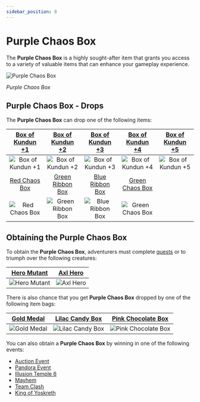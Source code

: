 ```yaml
---
sidebar_position: 8
---
```


# Purple Chaos Box

The **Purple Chaos Box** is a highly sought-after item that grants you access to a variety of valuable items that can enhance your gameplay experience.

![Purple Chaos Box](/img/items/item-bags/purple-chaos-box.png)

_Purple Chaos Box_

## Purple Chaos Box - Drops

The **Purple Chaos Box** can drop one of the following items:

| [Box of Kundun +1](/items/item-bags/exc/box-of-kundun/bok-1) |   [Box of Kundun +2](/items/item-bags/exc/box-of-kundun/bok-2)    |  [Box of Kundun +3](/items/item-bags/exc/box-of-kundun/bok-3)   | [Box of Kundun +4](/items/item-bags/exc/box-of-kundun/bok-4) | [Box of Kundun +5](/items/item-bags/exc/box-of-kundun/bok-5) |
| :----------------------------------------------------------: | :---------------------------------------------------------------: | :-------------------------------------------------------------: | :----------------------------------------------------------: | :----------------------------------------------------------: |
|     ![Box of Kundun +1](/img/items/item-bags/bok-1.png)      |        ![Box of Kundun +2](/img/items/item-bags/bok-2.png)        |       ![Box of Kundun +3](/img/items/item-bags/bok-3.png)       |     ![Box of Kundun +4](/img/items/item-bags/bok-4.png)      |     ![Box of Kundun +5](/img/items/item-bags/bok-5.png)      |
|     [Red Chaos Box](/items/item-bags/exc/red-chaos-box)      |     [Green Ribbon Box](/items/item-bags/exc/green-ribbon-box)     |     [Blue Ribbon Box](/items/item-bags/exc/blue-ribbon-box)     |   [Green Chaos Box](/items/item-bags/exc/green-chaos-box)    |
|   ![Red Chaos Box](/img/items/item-bags/red-chaos-box.png)   | ![Green Ribbon Box](/img/items/item-bags/box-of-green-ribbon.png) | ![Blue Ribbon Box](/img/items/item-bags/box-of-blue-ribbon.png) | ![Green Chaos Box](/img/items/item-bags/green-chaos-box.png) |

## Obtaining the Purple Chaos Box

To obtain the **Purple Chaos Box**, adventurers must complete [quests](/gameplay-systems/quest-system) or to triumph over the following creatures:

|     [Hero Mutant](/special-monsters/others/hero-mutant)      |     [Axl Hero](/special-monsters/others/axl-hero)      |
| :----------------------------------------------------------: | :----------------------------------------------------: |
| ![Hero Mutant](/img/monsters/special/others/hero-mutant.jpg) | ![Axl Hero](/img/monsters/special/others/axl-hero.jpg) |

There is also chance that you get **Purple Chaos Box** dropped by one of the following item bags:

| [Gold Medal](/items/item-bags/non-exc/gold-medal)  |   [Lilac Candy Box](/items/item-bags/misc/lilac-candy-box)   |   [Pink Chocolate Box](/items/item-bags/misc/pink-chocolate-box)   |
| :------------------------------------------------: | :----------------------------------------------------------: | :----------------------------------------------------------------: |
| ![Gold Medal](/img/items/item-bags/gold-medal.png) | ![Lilac Candy Box](/img/items/item-bags/lilac-candy-box.png) | ![Pink Chocolate Box](/img/items/item-bags/pink-chocolate-box.png) |

You can also obtain a **Purple Chaos Box** by winning in one of the following events:

- [Auction Event](/events/others/auction)
- [Pandora Event](/events/combat-events/pandora)
- [Illusion Temple 6](/events/illusion-temple)
- [Mayhem](/events/combat-events/mayhem)
- [Team Clash](/events/combat-events/team-clash)
- [King of Yoskreth](/events/combat-events/king-of-yoskreth)
